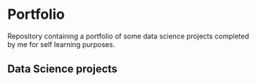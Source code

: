 # Portfolio
Repository containing a portfolio of some data science projects completed by me for self learning purposes. 


## Data Science projects
